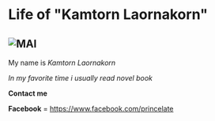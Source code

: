 # Life of "Kamtorn Laornakorn"
![MAI](https://scontent-b-sin.xx.fbcdn.net/hphotos-xpa1/v/t1.0-9/1551514_978425752202767_7094705096759231715_n.jpg?oh=38db25bca6688a48b2e51cc8d9a8ad46&oe=55217C5D)
------
My name is _Kamtorn Laornakorn_

_In my favorite time i usually read novel book_

**Contact me**

**Facebook** = <https://www.facebook.com/princelate>
